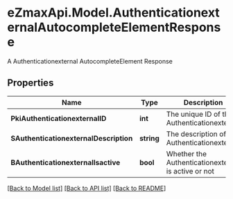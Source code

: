 # eZmaxApi.Model.AuthenticationexternalAutocompleteElementResponse
A Authenticationexternal AutocompleteElement Response

## Properties

Name | Type | Description | Notes
------------ | ------------- | ------------- | -------------
**PkiAuthenticationexternalID** | **int** | The unique ID of the Authenticationexternal | 
**SAuthenticationexternalDescription** | **string** | The description of the Authenticationexternal | 
**BAuthenticationexternalIsactive** | **bool** | Whether the Authenticationexternal is active or not | 

[[Back to Model list]](../README.md#documentation-for-models) [[Back to API list]](../README.md#documentation-for-api-endpoints) [[Back to README]](../README.md)

